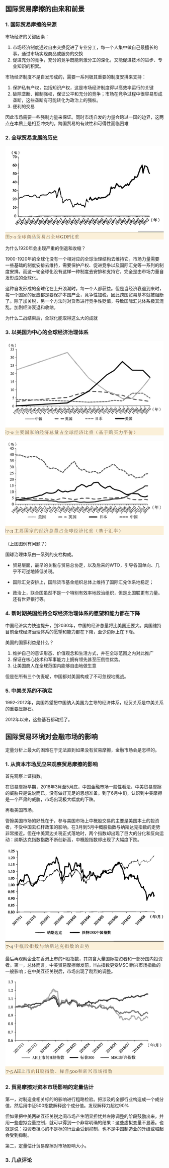 ## 国际贸易摩擦的由来和前景

### 1. 国际贸易摩擦的来源

市场经济的关键因素：

1. 市场经济制度通过自由交换促进了专业分工，每一个人集中做自己最擅长的事，通过市场实现商品或服务的交换
2. 促进充分的竞争，充分的竞争既能刺激分工的深化，又能促进技术的进步、专业知识的积累。

市场经济制度不是自发形成的，需要一系列极其重要的制度安排来支持：

1. 保护私有产权，包括知识产权，这是市场经济制度得以高效率运行的关键
2. 破除垄断、抑制强权，保证公平和充分的竞争；市场在竞争过程中很容易形成垄断，这些垄断有可能转化为政治上的强权。
3. 便利的交易

因此市场需要一些强制力量来保证。同时市场自发的力量会跨过一国的边界，这两点在本质上是相互冲突的。跨国贸易的有效性和可得性面临困难

### 2. 全球贸易发展的历史

![image-20230729081009296](./imags/image-20230729081009296.png)

为什么1920年会出现严重的倒退和收缩？

1900-1920年的全球化没有一个相对应的全球治理结构去维持它。市场力量需要一些基础的制度安排去维持，需要保护产权、促进竞争以及国际汇兑等一系列的制度安排。而这一轮全球化没有这样一种制度去安排和支持它，完全是由市场力量自发形成的全球化。

这种自发形成的全球化在上升浪潮时，每一个人都获益。但是当经济衰退到来时，每一个国家的反应都是要保护本国产业，竞争性加税，因此跨国贸易基本就被阻断了。除了加关税，另一个方法时对货币进行竞争性贬值，导致国际汇兑体系极其混乱，加剧经济衰退和收缩。

为什么二战结束后，全球化能取得这么大的成就

### 3. 以美国为中心的全球经济治理体系

![image-20230729082118160](./imags/image-20230729082118160.png)

![image-20230729082140602](./imags/image-20230729082140602.png)

（上图图例有问题？）

国球治理体系由一系列的支柱构成。

- 贸易层面，最早的关税与贸易总协定，以及后来的WTO，引导各国单向、几乎不可逆地降低关税。

- 国际汇兑安排上，国际货币基金组织总体上维持了国际汇兑体系地稳定；
- 政治上，联合国虽然不是一个特别有效率地政治组织，但是比国联更有力量。还有世界银行等。

### 4. 新时期美国维持全球经济治理体系的愿望和能力都在下降

中国经济实力快速提升，到2030年，中国的经济总量将比美国还要大。美国维持目前全球经济治理体系的愿望和能力都在下降，至少边际上在下降。

美国的国家利益是什么？

1. 维护自己的意识形态、价值观念和生活方式，并在全球范围之内对此推广
2. 保证在核心技术和军事能力上拥有领先甚至压倒性优势。
3. 让美国商人在全球范围内能够自由地做生意

但是在所有三个仿麦呢，中国都对美国构成了不可忽视地挑战。

### 5. 中美关系的不确定

1992-2012年，美国希望把中国纳入美国为主导的经济体系，经贸关系是中美关系的重要压舱石。

2012年以来，这些基石都动摇了。

## 国际贸易环境对金融市场的影响

定量分析上最大的困难在于无法直到如果没有贸易摩擦，金融市场会是怎样的。

### 1. 从资本市场反应来观察贸易摩擦的影响

首先观察上证指数。

在贸易摩擦早期，2018年3月至5月底，中国金融市场一般性看法，中美贸易摩擦的威胁只是说说而已，没有做好充足的思想准备。到了6月中旬，认识到中美摩擦是一个严肃的威胁，市场出现极大幅度的下跌。

再看美国市场。

管擦美国市场的好处在于，参与美国市场上中概股交易的主要是美国本土的投资者，不受中国去杠杆政策的影响。在3月到5月中概股指数与纳斯达克指数的走势非常接近。但在中美双边关税正式落地时，两个指数却出现了巨大的分化和反向运动：纳斯达克指数指数不断创新高，中概股指数却出现了大幅度下跌。

![image-20230729085033556](./imags/image-20230729085033556.png)

最后再观察企业在香港上市的H股指数，其包含大量国际投资者和一部分国内投资者。第一，总体而言，中美贸易摩擦爆发前，H古指数更受MSCI新兴市场指数的一般影响；在中美互征关税后，市场出现了剧烈的调整。

![image-20230729085234864](./imags/image-20230729085234864.png)

### 2. 贸易摩擦对资本市场影响的定量估计

第一，对制造业相关标的的影响进行粗略检验。把涉及的全部行业构造成一个成分值，然后用中证500指数解释这个成分值。发现解释力超过90%

但如果把中美两轮互征关税之间市场产生明显担忧并左除调整的阶段鼓励出来，并用一些虚拟变量控制，就可以得到一个非常明确的结果：这些虚拟变量不显著。也就是说：投资者担心的不是标的行业会受到抑制，也不是中国制造业的升级或崛起会受到抑制。

第二，定量估计贸易摩擦对市场影响大小。

### 3. 几点评论





